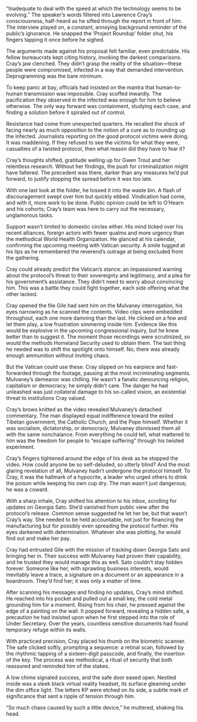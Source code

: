 “Inadequate to deal with the speed at which the technology seems to be evolving.” The speaker’s words filtered into Lawrence Cray’s consciousness, half-heard as he sifted through the report in front of him. The interview played on, a constant, annoying background reminder of the public’s ignorance. He snapped the ‘Project Roundup’ folder shut, his fingers tapping it once before he sighed. 

The arguments made against his proposal felt familiar, even predictable. His fellow bureaucrats kept citing history, invoking the darkest comparisons. Cray’s jaw clenched. They didn’t grasp the reality of the situation—these people were compromised, infected in a way that demanded intervention. Deprogramming was the bare minimum. 

To keep panic at bay, officials had insisted on the mantra that human-to-human transmission was impossible. Cray scoffed inwardly. The pacification they observed in the infected was enough for him to believe otherwise. The only way forward was containment, studying each case, and finding a solution before it spiraled out of control. 

Resistance had come from unexpected quarters. He recalled the shock of facing nearly as much opposition to the notion of a cure as to rounding up the infected. Journalists reporting on the good protocol victims were doing. It was maddening. If they refused to see the victims for what they were, casualties of a twisted protocol, then what reason did they have to fear it? 

Cray’s thoughts shifted, gratitude welling up for Gwen Trout and her relentless research. Without her findings, the push for criminalization might have faltered. The precedent was there, darker than any measures he’d put forward, to justify stopping the spread before it was too late. 

With one last look at the folder, he tossed it into the waste bin. A flash of discouragement swept over him but quickly ebbed. Vindication had come, and with it, more work to be done. Public opinion could be left to O’Hearn and his cohorts; Cray’s team was here to carry out the necessary, unglamorous tasks. 

Support wasn’t limited to domestic circles either. His mind ticked over his recent alliances, foreign actors with fewer qualms and more urgency than the methodical World Health Organization. He glanced at his calendar, confirming the upcoming meeting with Vatican security. A smile tugged at his lips as he remembered the reverend’s outrage at being excluded from the gathering. 

Cray could already predict the Vatican’s stance: an impassioned warning about the protocol’s threat to their sovereignty and legitimacy, and a plea for his government’s assistance. They didn’t need to worry about convincing him. This was a battle they could fight together, each side offering what the other lacked. 

Cray opened the file Gile had sent him on the Mulvaney interrogation, his eyes narrowing as he scanned the contents. Video clips were embedded throughout, each one more damning than the last. He clicked on a few and let them play, a low frustration simmering inside him. Evidence like this would be explosive in the upcoming congressional inquiry, but he knew better than to suggest it. The moment those recordings were scrutinized, so would the methods Homeland Security used to obtain them. The last thing he needed was to shift the spotlight onto himself. No, there was already enough ammunition without inviting chaos. 

But the Vatican could use these. Cray slipped on his earpiece and fast-forwarded through the footage, pausing at the most incriminating segments. Mulvaney’s demeanor was chilling. He wasn’t a fanatic denouncing religion, capitalism or democracy; he simply didn’t care. The danger he had unleashed was just collateral damage to his so-called vision, an existential threat to institutions Cray valued. 

Cray’s brows knitted as the video revealed Mulvaney’s detached commentary. The man displayed equal indifference toward the exiled Tibetan government, the Catholic Church, and the Pope himself. Whether it was socialism, dictatorship, or democracy, Mulvaney dismissed them all with the same nonchalance. From everything he could tell, what mattered to him was the freedom for people to “escape suffering” through his twisted experiment. 

Cray’s fingers tightened around the edge of his desk as he stopped the video. How could anyone be so self-deluded, so utterly blind? And the most glaring revelation of all, Mulvaney hadn’t undergone the protocol himself. To Cray, it was the hallmark of a hypocrite, a leader who urged others to drink the poison while keeping his own cup dry. The man wasn’t just dangerous; he was a coward. 

With a sharp inhale, Cray shifted his attention to his inbox, scrolling for updates on Georgia Sato. She’d vanished from public view after the protocol’s release. Common sense suggested he let her be, but that wasn’t Cray’s way. She needed to be held accountable, not just for financing the manufacturing but for possibly even spreading the protocol further. His eyes darkened with determination. Whatever she was plotting, he would find out and make her pay. 

Cray had entrusted Gile with the mission of tracking down Georgia Sato and bringing her in. Their success with Mulvaney had proven their capability, and he trusted they would manage this as well. Sato couldn’t stay hidden forever. Someone like her, with sprawling business interests, would inevitably leave a trace, a signature on a document or an appearance in a boardroom. They’d find her; it was only a matter of time. 

After scanning his messages and finding no updates, Cray’s mind shifted. He reached into his pocket and pulled out a small key, the cold metal grounding him for a moment. Rising from his chair, he pressed against the edge of a painting on the wall. It popped forward, revealing a hidden safe, a precaution he had insisted upon when he first stepped into the role of Under Secretary. Over the years, countless sensitive documents had found temporary refuge within its walls. 

With practiced precision, Cray placed his thumb on the biometric scanner. The safe clicked softly, prompting a sequence: a retinal scan, followed by the rhythmic tapping of a sixteen-digit passcode, and finally, the insertion of the key. The process was methodical, a ritual of security that both reassured and reminded him of the stakes. 

A low chime signaled success, and the safe door eased open. Nestled inside was a sleek black virtual reality headset, its surface gleaming under the dim office light. The letters KP were etched on its side, a subtle mark of significance that sent a ripple of tension through him. 

“So much chaos caused by such a little device,” he muttered, shaking his head.
